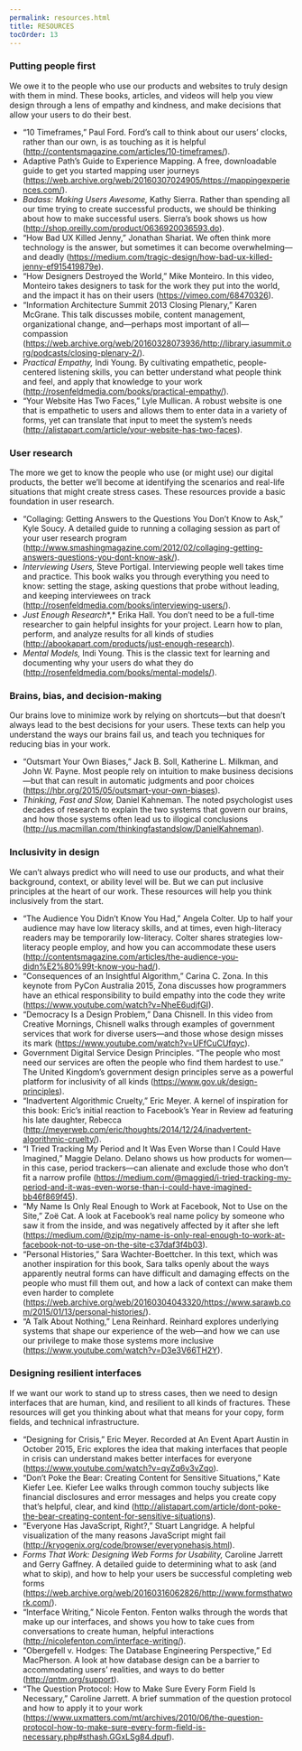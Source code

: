 ```yaml
---
permalink: resources.html
title: RESOURCES
tocOrder: 13
---
```

### Putting people first

We owe it to the people who use our products and websites to truly design with them in mind. These books, articles, and videos will help you view design through a lens of empathy and kindness, and make decisions that allow your users to do their best.

* “10 Timeframes,” Paul Ford. Ford’s call to think about our users’ clocks, rather than our own, is as touching as it is helpful (<http://contentsmagazine.com/articles/10-timeframes/>).
* Adaptive Path’s Guide to Experience Mapping. A free, downloadable guide to get you started mapping user journeys (<https://web.archive.org/web/20160307024905/https://mappingexperiences.com/>).
* *Badass: Making Users Awesome,* Kathy Sierra. Rather than spending all our time trying to create successful products, we should be thinking about how to make successful users. Sierra’s book shows us how (<http://shop.oreilly.com/product/0636920036593.do>).
* “How Bad UX Killed Jenny,” Jonathan Shariat. We often think more technology is the answer, but sometimes it can become overwhelming—and deadly (<https://medium.com/tragic-design/how-bad-ux-killed-jenny-ef915419879e>).
* “How Designers Destroyed the World,” Mike Monteiro. In this video, Monteiro takes designers to task for the work they put into the world, and the impact it has on their users (<https://vimeo.com/68470326>).
* “Information Architecture Summit 2013 Closing Plenary,” Karen McGrane. This talk discusses mobile, content management, organizational change, and—perhaps most important of all—compassion (<https://web.archive.org/web/20160328073936/http://library.iasummit.org/podcasts/closing-plenary-2/>).
* *Practical Empathy,* Indi Young. By cultivating empathetic, people-centered listening skills, you can better understand what people think and feel, and apply that knowledge to your work (<http://rosenfeldmedia.com/books/practical-empathy/>).
* “Your Website Has Two Faces,” Lyle Mullican. A robust website is one that is empathetic to users and allows them to enter data in a variety of forms, yet can translate that input to meet the system’s needs (<http://alistapart.com/article/your-website-has-two-faces>).

### User research

The more we get to know the people who use (or might use) our digital products, the better we’ll become at identifying the scenarios and real-life situations that might create stress cases. These resources provide a basic foundation in user research.  

* “Collaging: Getting Answers to the Questions You Don’t Know to Ask,” Kyle Soucy. A detailed guide to running a collaging session as part of your user research program (<http://www.smashingmagazine.com/2012/02/collaging-getting-answers-questions-you-dont-know-ask/>).
* *Interviewing Users,* Steve Portigal. Interviewing people well takes time and practice. This book walks you through everything you need to know: setting the stage, asking questions that probe without leading, and keeping interviewees on track (<http://rosenfeldmedia.com/books/interviewing-users/>).
* *Just Enough Research**,* Erika Hall. You don’t need to be a full-time researcher to gain helpful insights for your project. Learn how to plan, perform, and analyze results for all kinds of studies (<http://abookapart.com/products/just-enough-research>).
* *Mental Models,* Indi Young. This is the classic text for learning and documenting why your users do what they do (<http://rosenfeldmedia.com/books/mental-models/>).

### Brains, bias, and decision-making

Our brains love to minimize work by relying on shortcuts—but that doesn’t always lead to the best decisions for your users. These texts can help you understand the ways our brains fail us, and teach you techniques for reducing bias in your work.

* “Outsmart Your Own Biases,” Jack B. Soll, Katherine L. Milkman, and John W. Payne. Most people rely on intuition to make business decisions—but that can result in automatic judgments and poor choices (<https://hbr.org/2015/05/outsmart-your-own-biases>).
* *Thinking, Fast and Slow,* Daniel Kahneman. The noted psychologist uses decades of research to explain the two systems that govern our brains, and how those systems often lead us to illogical conclusions (<http://us.macmillan.com/thinkingfastandslow/DanielKahneman>).

### Inclusivity in design

We can’t always predict who will need to use our products, and what their background, context, or ability level will be. But we can put inclusive principles at the heart of our work. These resources will help you think inclusively from the start.

* “The Audience You Didn’t Know You Had,” Angela Colter. Up to half your audience may have low literacy skills, and at times, even high-literacy readers may be temporarily low-literacy. Colter shares strategies low-literacy people employ, and how you can accommodate these users (<http://contentsmagazine.com/articles/the-audience-you-didn%E2%80%99t-know-you-had/>).
* “Consequences of an Insightful Algorithm,” Carina C. Zona. In this keynote from PyCon Australia 2015, Zona discusses how programmers have an ethical responsibility to build empathy into the code they write (<https://www.youtube.com/watch?v=NheE6udjfGI>).
* “Democracy Is a Design Problem,” Dana Chisnell. In this video from Creative Mornings, Chisnell walks through examples of government services that work for diverse users—and those whose design misses its mark (<https://www.youtube.com/watch?v=UFfCuCUfqyc>).
* Government Digital Service Design Principles. “The people who most need our services are often the people who find them hardest to use.” The United Kingdom’s government design principles serve as a powerful platform for inclusivity of all kinds (<https://www.gov.uk/design-principles>).
* “Inadvertent Algorithmic Cruelty,” Eric Meyer. A kernel of inspiration for this book: Eric’s initial reaction to Facebook’s Year in Review ad featuring his late daughter, Rebecca (<http://meyerweb.com/eric/thoughts/2014/12/24/inadvertent-algorithmic-cruelty/>).
* “I Tried Tracking My Period and It Was Even Worse than I Could Have Imagined,” Maggie Delano. Delano shows us how products for women—in this case, period trackers—can alienate and exclude those who don’t fit a narrow profile (<https://medium.com/@maggied/i-tried-tracking-my-period-and-it-was-even-worse-than-i-could-have-imagined-bb46f869f45>).
* “My Name Is Only Real Enough to Work at Facebook, Not to Use on the Site,” Zoë Cat. A look at Facebook’s real name policy by someone who saw it from the inside, and was negatively affected by it after she left (<https://medium.com/@zip/my-name-is-only-real-enough-to-work-at-facebook-not-to-use-on-the-site-c37daf3f4b03>).
* “Personal Histories,” Sara Wachter-Boettcher. In this text, which was another inspiration for this book, Sara talks openly about the ways apparently neutral forms can have difficult and damaging effects on the people who must fill them out, and how a lack of context can make them even harder to complete (<https://web.archive.org/web/20160304043320/https://www.sarawb.com/2015/01/13/personal-histories/>).
* “A Talk About Nothing,” Lena Reinhard. Reinhard explores underlying systems that shape our experience of the web—and how we can use our privilege to make those systems more inclusive (<https://www.youtube.com/watch?v=D3e3V66TH2Y>).

### Designing resilient interfaces

If we want our work to stand up to stress cases, then we need to design interfaces that are human, kind, and resilient to all kinds of fractures. These resources will get you thinking about what that means for your copy, form fields, and technical infrastructure.   

* “Designing for Crisis,” Eric Meyer. Recorded at An Event Apart Austin in October 2015, Eric explores the idea that making interfaces that people in crisis can understand makes better interfaces for everyone (<https://www.youtube.com/watch?v=qyZq6v3vZqo>).
* “Don’t Poke the Bear: Creating Content for Sensitive Situations,” Kate Kiefer Lee. Kiefer Lee walks through common touchy subjects like financial disclosures and error messages and helps you create copy that’s helpful, clear, and kind (<http://alistapart.com/article/dont-poke-the-bear-creating-content-for-sensitive-situations>).
* “Everyone Has JavaScript, Right?,” Stuart Langridge. A helpful visualization of the many reasons JavaScript might fail (<http://kryogenix.org/code/browser/everyonehasjs.html>).
* *Forms That Work: Designing Web Forms for Usability,* Caroline Jarrett and Gerry Gaffney. A detailed guide to determining what to ask (and what to skip), and how to help your users be successful completing web forms (<https://web.archive.org/web/20160316062826/http://www.formsthatwork.com/>).
* “Interface Writing,” Nicole Fenton. Fenton walks through the words that make up our interfaces, and shows you how to take cues from conversations to create human, helpful interactions (<http://nicolefenton.com/interface-writing/>).  
* “Obergefell v. Hodges: The Database Engineering Perspective,” Ed MacPherson. A look at how database design can be a barrier to accommodating users’ realities, and ways to do better (<http://qntm.org/support>).
* “The Question Protocol: How to Make Sure Every Form Field Is Necessary,” Caroline Jarrett. A brief summation of the question protocol and how to apply it to your work (<https://www.uxmatters.com/mt/archives/2010/06/the-question-protocol-how-to-make-sure-every-form-field-is-necessary.php#sthash.GGxLSg84.dpuf>).

